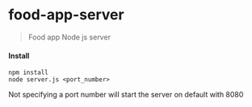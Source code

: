 food-app-server
===============

> Food app Node js server

#### Install
```
npm install
node server.js <port_number>
```

Not specifying a port number will start the server on default with 8080